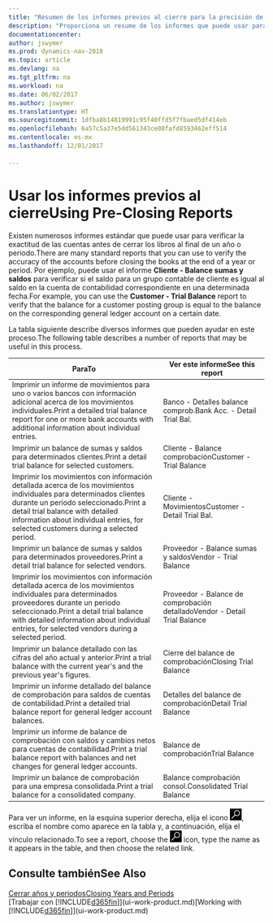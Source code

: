 ```yaml
---
title: "Resumen de los informes previos al cierre para la precisión de las cuentas"
description: "Proporciona un resume de los informes que puede usar para verificar la exactitud de las cuentas antes de cerrar los libros al final de un año o periodo."
documentationcenter: 
author: jswymer
ms.prod: dynamics-nav-2018
ms.topic: article
ms.devlang: na
ms.tgt_pltfrm: na
ms.workload: na
ms.date: 06/02/2017
ms.author: jswymer
ms.translationtype: HT
ms.sourcegitcommit: 1dfba8b14019991c95f40ffd5f7fbaed5df414eb
ms.openlocfilehash: 6a57c5a37e5dd561343ce08fafd8593462eff514
ms.contentlocale: es-mx
ms.lasthandoff: 12/01/2017

---
```

# <a name="using-pre-closing-reports"></a><span data-ttu-id="085bd-103">Usar los informes previos al cierre</span><span class="sxs-lookup"><span data-stu-id="085bd-103">Using Pre-Closing Reports</span></span>
<span data-ttu-id="085bd-104">Existen numerosos informes estándar que puede usar para verificar la exactitud de las cuentas antes de cerrar los libros al final de un año o periodo.</span><span class="sxs-lookup"><span data-stu-id="085bd-104">There are many standard reports that you can use to verify the accuracy of the accounts before closing the books at the end of a year or period.</span></span> <span data-ttu-id="085bd-105">Por ejemplo, puede usar el informe **Cliente - Balance sumas y saldos** para verificar si el saldo para un grupo contable de cliente es igual al saldo en la cuenta de contabilidad correspondiente en una determinada fecha.</span><span class="sxs-lookup"><span data-stu-id="085bd-105">For example, you can use the **Customer - Trial Balance** report to verify that the balance for a customer posting group is equal to the balance on the corresponding general ledger account on a certain date.</span></span>

<span data-ttu-id="085bd-106">La tabla siguiente describe diversos informes que pueden ayudar en este proceso.</span><span class="sxs-lookup"><span data-stu-id="085bd-106">The following table describes a number of reports that may be useful in this process.</span></span>

| <span data-ttu-id="085bd-107">Para</span><span class="sxs-lookup"><span data-stu-id="085bd-107">To</span></span> | <span data-ttu-id="085bd-108">Ver este informe</span><span class="sxs-lookup"><span data-stu-id="085bd-108">See this report</span></span> |
| --- | --- |
| <span data-ttu-id="085bd-109">Imprimir un informe de movimientos para uno o varios bancos con información adicional acerca de los movimientos individuales.</span><span class="sxs-lookup"><span data-stu-id="085bd-109">Print a detailed trial balance report for one or more bank accounts with additional information about individual entries.</span></span> |<span data-ttu-id="085bd-110">Banco - Detalles balance comprob.</span><span class="sxs-lookup"><span data-stu-id="085bd-110">Bank Acc. - Detail Trial Bal.</span></span> |
| <span data-ttu-id="085bd-111">Imprimir un balance de sumas y saldos para determinados clientes.</span><span class="sxs-lookup"><span data-stu-id="085bd-111">Print a detail trial balance for selected customers.</span></span> |<span data-ttu-id="085bd-112">Cliente - Balance comprobación</span><span class="sxs-lookup"><span data-stu-id="085bd-112">Customer - Trial Balance</span></span> |
| <span data-ttu-id="085bd-113">Imprimir los movimientos con información detallada acerca de los movimientos individuales para determinados clientes durante un periodo seleccionado.</span><span class="sxs-lookup"><span data-stu-id="085bd-113">Print a detail trial balance with detailed information about individual entries, for selected customers during a selected period.</span></span> |<span data-ttu-id="085bd-114">Cliente - Movimientos</span><span class="sxs-lookup"><span data-stu-id="085bd-114">Customer - Detail Trial Bal.</span></span> |
| <span data-ttu-id="085bd-115">Imprimir un balance de sumas y saldos para determinados proveedores.</span><span class="sxs-lookup"><span data-stu-id="085bd-115">Print a detail trial balance for selected vendors.</span></span> |<span data-ttu-id="085bd-116">Proveedor - Balance sumas y saldos</span><span class="sxs-lookup"><span data-stu-id="085bd-116">Vendor - Trial Balance</span></span> |
| <span data-ttu-id="085bd-117">Imprimir los movimientos con información detallada acerca de los movimientos individuales para determinados proveedores durante un periodo seleccionado.</span><span class="sxs-lookup"><span data-stu-id="085bd-117">Print a detail trial balance with detailed information about individual entries, for selected vendors during a selected period.</span></span> |<span data-ttu-id="085bd-118">Proveedor - Balance de comprobación detallado</span><span class="sxs-lookup"><span data-stu-id="085bd-118">Vendor - Detail Trial Balance</span></span> |
| <span data-ttu-id="085bd-119">Imprimir un balance detallado con las cifras del año actual y anterior.</span><span class="sxs-lookup"><span data-stu-id="085bd-119">Print a trial balance with the current year's and the previous year's figures.</span></span> |<span data-ttu-id="085bd-120">Cierre del balance de comprobación</span><span class="sxs-lookup"><span data-stu-id="085bd-120">Closing Trial Balance</span></span> |
| <span data-ttu-id="085bd-121">Imprimir un informe detallado del balance de comprobación para saldos de cuentas de contabilidad.</span><span class="sxs-lookup"><span data-stu-id="085bd-121">Print a detailed trial balance report for general ledger account balances.</span></span> |<span data-ttu-id="085bd-122">Detalles del balance de comprobación</span><span class="sxs-lookup"><span data-stu-id="085bd-122">Detail Trial Balance</span></span> |
| <span data-ttu-id="085bd-123">Imprimir un informe de balance de comprobación con saldos y cambios netos para cuentas de contabilidad.</span><span class="sxs-lookup"><span data-stu-id="085bd-123">Print a trial balance report with balances and net changes for general ledger accounts.</span></span> |<span data-ttu-id="085bd-124">Balance de comprobación</span><span class="sxs-lookup"><span data-stu-id="085bd-124">Trial Balance</span></span> |
| <span data-ttu-id="085bd-125">Imprimir un balance de comprobación para una empresa consolidada.</span><span class="sxs-lookup"><span data-stu-id="085bd-125">Print a trial balance for a consolidated company.</span></span> |<span data-ttu-id="085bd-126">Balance comprobación consol.</span><span class="sxs-lookup"><span data-stu-id="085bd-126">Consolidated Trial Balance</span></span> |

<span data-ttu-id="085bd-127">Para ver un informe, en la esquina superior derecha, elija el icono ![Buscar página o informe](media/ui-search/search_small.png "icono Buscar página o informe"), escriba el nombre como aparece en la tabla y, a continuación, elija el vínculo relacionado.</span><span class="sxs-lookup"><span data-stu-id="085bd-127">To see a report, choose the ![Search for Page or Report](media/ui-search/search_small.png "Search for Page or Report icon") icon, type the name as it appears in the table, and then choose the related link.</span></span>

## <a name="see-also"></a><span data-ttu-id="085bd-128">Consulte también</span><span class="sxs-lookup"><span data-stu-id="085bd-128">See Also</span></span>
[<span data-ttu-id="085bd-129">Cerrar años y periodos</span><span class="sxs-lookup"><span data-stu-id="085bd-129">Closing Years and Periods</span></span>](year-close-years-periods.md)  
<span data-ttu-id="085bd-130">[Trabajar con [!INCLUDE[d365fin](includes/d365fin_md.md)]](ui-work-product.md)</span><span class="sxs-lookup"><span data-stu-id="085bd-130">[Working with [!INCLUDE[d365fin](includes/d365fin_md.md)]](ui-work-product.md)</span></span>


